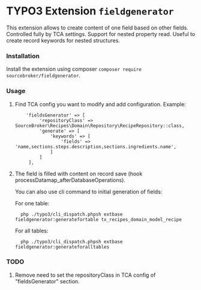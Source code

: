 # TYPO3 Extension ``fieldgenerator``

This extension allows to create content of one field based on other fields. 
Controlled fully by TCA settings. 
Support for nested property read. 
Useful to create record keywords for nested structures.
 
### Installation

Install the extension using composer ``composer require sourcebroker/fieldgenerator``.

### Usage

1) Find TCA config you want to modify and add configuration. Example:
    
           'fieldsGenerator' => [
                'repositoryClass' => SourceBroker\Recipes\Domain\Repository\RecipeRepository::class,
                'generate' => [
                    'keywords' => [
                        'fields' => 'name,sections.steps.description,sections.ingredients.name',
                    ]
                ]
            ],

        
2) The field is filled with content on record save (hook processDatamap_afterDatabaseOperations).
   
   You can also use cli command to initial generation of fields:
   
   For one table:
   
   ``  php ./typo3/cli_dispatch.phpsh extbase fieldgenerator:generatefortable tx_recipes_domain_model_recipe``
   
   For all tables:
   
   ``  php ./typo3/cli_dispatch.phpsh extbase fieldgenerator:generateforalltables``

### TODO

1) Remove need to set the repositoryClass in TCA config of "fieldsGenerator" section.
